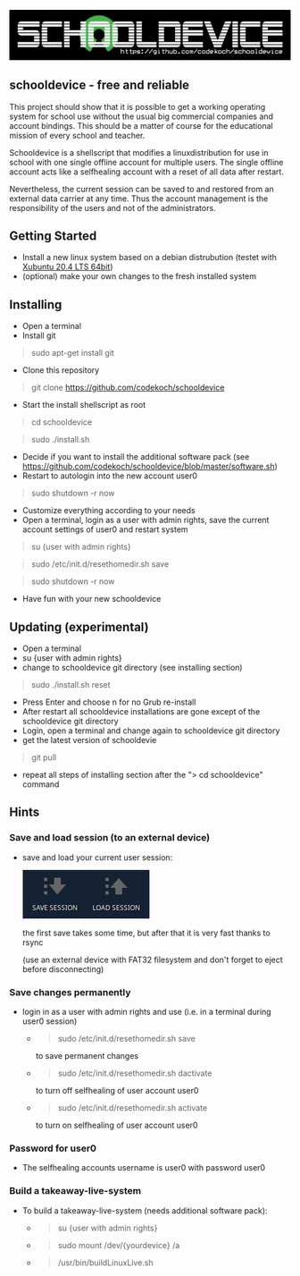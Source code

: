 ![schooldevice](https://github.com/codekoch/schooldevice/blob/master/schooldevice.jpg)
## schooldevice - free and reliable
This project should show that it is possible to get a working operating system for school use without the usual big commercial companies and account bindings. This should be a matter of course for the educational mission of every school and teacher.  

Schooldevice is a shellscript that modifies a linuxdistribution for use in school with one single offline account for multiple users.
The single offline account acts like a selfhealing account with a reset of all data after restart.

Nevertheless, the current session can be saved to and restored from an external data carrier at any time. Thus the account management is the responsibility of the users and not of the administrators.

## Getting Started
- Install a new linux system based on a debian distrubution (testet with <a href=https://xubuntu.org/>Xubuntu 20.4 LTS 64bit</a>)
- (optional) make your own changes to the fresh installed system
## Installing
- Open a terminal
- Install git
> sudo apt-get install git
- Clone this repository
> git clone https://github.com/codekoch/schooldevice
- Start the install shellscript as root 
> cd schooldevice

> sudo ./install.sh
- Decide if you want to install the additional software pack (see https://github.com/codekoch/schooldevice/blob/master/software.sh)
- Restart to autologin into the new account user0
> sudo shutdown -r now
- Customize everything according to your needs
- Open a terminal, login as a user with admin rights, save the current account settings of user0 and restart system
> su {user with admin rights}

> sudo /etc/init.d/resethomedir.sh save

> sudo shutdown -r now
- Have fun with your new schooldevice 

## Updating (experimental)
- Open a terminal
- su {user with admin rights}
- change to schooldevice git directory (see installing section)
> sudo ./install.sh reset 
- Press Enter and choose n for no Grub re-install 
- After restart all schooldevice installations are gone except of the schooldevice git directory
- Login, open a terminal and change again to schooldevice git directory
- get the latest version of schooldevie

> git pull

- repeat all steps of installing section after the "> cd schooldevice" command 

## Hints
### Save and load session (to an external device)
- save and load your current user session:

  ![saveloadsession](https://github.com/codekoch/schooldevice/blob/master/saveLoadSession.png)
  
  the first save takes some time, but after that it is very fast thanks to rsync
  
  (use an external device with FAT32 filesystem and don't forget to eject before disconnecting)

### Save changes permanently
- login in as a user with admin rights and use (i.e. in a terminal during user0 session)
    
    - > sudo /etc/init.d/resethomedir.sh save

        to save permanent changes 

    - > sudo /etc/init.d/resethomedir.sh dactivate

        to turn off selfhealing of user account user0

    - > sudo /etc/init.d/resethomedir.sh activate

        to turn on selfhealing of user account user0
        
### Password for user0
- The selfhealing accounts username is user0 with password user0 

### Build a takeaway-live-system 
- To build a takeaway-live-system (needs additional software pack):
    - >su {user with admin rights}
    - >sudo mount /dev/{yourdevice} /a
    - >/usr/bin/buildLinuxLive.sh
